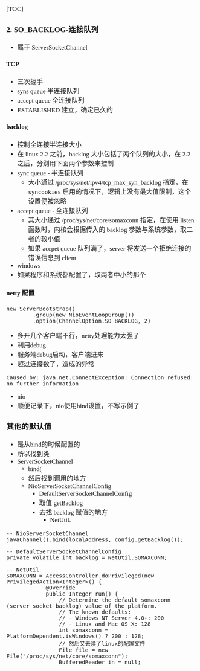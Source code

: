<span  style="font-family: Simsun,serif; font-size: 17px; ">

[TOC]

### 2. SO_BACKLOG-连接队列

- 属于 ServerSocketChannel

#### TCP

- 三次握手
- syns queue 半连接队列
- accept queue 全连接队列
- ESTABLISHED 建立，确定已久的

#### backlog

- 控制全连接半连接大小
- 在 linux 2.2 之前，backlog 大小包括了两个队列的大小，在 2.2 之后，分别用下面两个参数来控制
- sync queue - 半连接队列
  - 大小通过 /proc/sys/net/ipv4/tcp_max_syn_backlog 指定，在 `syncookies` 启用的情况下，逻辑上没有最大值限制，这个设置便被忽略
- accept queue - 全连接队列
  - 其大小通过 /proc/sys/net/core/somaxconn 指定，在使用 listen 函数时，内核会根据传入的 backlog 参数与系统参数，取二者的较小值
  - 如果 accpet queue 队列满了，server 将发送一个拒绝连接的错误信息到 client
- windows
- 如果程序和系统都配置了，取两者中小的那个

#### netty 配置

~~~
new ServerBootstrap()
        .group(new NioEventLoopGroup())
        .option(ChannelOption.SO_BACKLOG, 2)
~~~

- 多开几个客户端不行，netty处理能力太强了
- 利用debug
- 服务端debug启动，客户端进来
- 超过连接数了，造成的异常

~~~
Caused by: java.net.ConnectException: Connection refused: no further information
~~~

- nio
- 顺便记录下，nio使用bind设置，不写示例了

### 其他的默认值

- 是从bind的时候配置的
- 所以找到类
- ServerSocketChannel
  - bind(
  - 然后找到调用的地方
  - NioServerSocketChannelConfig
    - DefaultServerSocketChannelConfig
    - 取值 getBacklog
    - 去找 backlog 赋值的地方
      - NetUtil.

~~~
-- NioServerSocketChannel
javaChannel().bind(localAddress, config.getBacklog());

-- DefaultServerSocketChannelConfig
private volatile int backlog = NetUtil.SOMAXCONN;

-- NetUtil
SOMAXCONN = AccessController.doPrivileged(new PrivilegedAction<Integer>() {
            @Override
            public Integer run() {
                // Determine the default somaxconn (server socket backlog) value of the platform.
                // The known defaults:
                // - Windows NT Server 4.0+: 200
                // - Linux and Mac OS X: 128
                int somaxconn = PlatformDependent.isWindows() ? 200 : 128;
                // 然后又去读了linux的配置文件
                File file = new File("/proc/sys/net/core/somaxconn");
                BufferedReader in = null;
~~~

</span>
